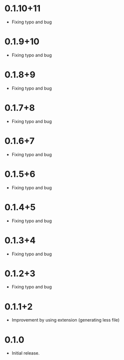 # 0.1.10+11

* Fixing typo and bug

# 0.1.9+10

* Fixing typo and bug

# 0.1.8+9

* Fixing typo and bug

# 0.1.7+8

* Fixing typo and bug

# 0.1.6+7

* Fixing typo and bug

# 0.1.5+6

* Fixing typo and bug

# 0.1.4+5

* Fixing typo and bug

# 0.1.3+4

* Fixing typo and bug

# 0.1.2+3

* Fixing typo and bug

# 0.1.1+2

* Improvement by using extension (generating less file)

# 0.1.0

* Initial release.
